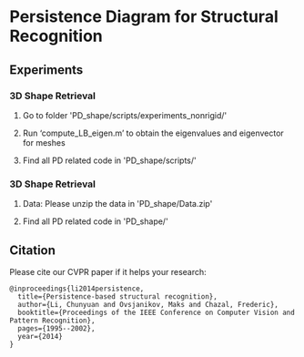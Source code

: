 # Persistence Diagram for Structural Recognition

## Experiments

### 3D Shape Retrieval
1. Go to folder 'PD_shape/scripts/experiments_nonrigid/'

2. Run ‘compute_LB_eigen.m’ to obtain the eigenvalues and eigenvector for meshes

3. Find all PD related code in 'PD_shape/scripts/'


### 3D Shape Retrieval
1. Data: Please unzip the data in 'PD_shape/Data.zip'

2. Find all PD related code in 'PD_shape/'



## Citation
Please cite our CVPR paper if it helps your research:

    @inproceedings{li2014persistence,
      title={Persistence-based structural recognition},
      author={Li, Chunyuan and Ovsjanikov, Maks and Chazal, Frederic},
      booktitle={Proceedings of the IEEE Conference on Computer Vision and Pattern Recognition},
      pages={1995--2002},
      year={2014}
    }

